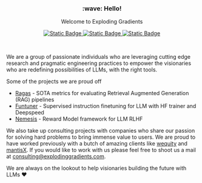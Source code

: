 <h3 align='center'>:wave: Hello!</h3>
<p align='center'>
Welcome to Exploding Gradients
</p>

<p align='center'>
  <a href="https://explodinggradients.com/">
    <img alt="Static Badge" src="https://img.shields.io/badge/%F0%9F%93%96%20Blog-blue?style=for-the-badge">
  </a>
  <a href="javascript:void(0)">
    <img alt="Static Badge" src="https://img.shields.io/badge/%F0%9F%94%9C%20Course-red?style=for-the-badge">
  </a>
  <a href="mailto:consulting@gmail.com">
    <img alt="Static Badge" src="https://img.shields.io/badge/%F0%9F%92%8C%20Contact%20us-green?style=for-the-badge">
  </a>
</p>

<br>

We are a group of passionate individuals who are leveraging cutting edge research and pragmatic engineering practices to empower the visionaries who are redefining possibilities of LLMs, with the right tools. 

Some of the projects we are proud off

- [Ragas](https://github.com/explodinggradients/ragas) - SOTA metrics for evaluating Retrieval Augmented Generation (RAG) pipelines
- [Funtuner](https://github.com/explodinggradients/nemesis) - Supervised instruction finetuning for LLM with HF trainer and Deepspeed
- [Nemesis](https://github.com/explodinggradients/nemesis) - Reward Model framework for LLM RLHF

We also take up consulting projects with companies who share our passion for solving hard problems to bring immense value to users. We are proud to have worked previously with a butch of amazing clients like [wequity](https://www.wequity.app/) and [mantisX](https://mantisx.com/). If you would like to work with us please feel free to shoot us a mail at consulting@explodinggradients.com. 

We are always on the lookout to help visionaries building the future with LLMs ❤️
